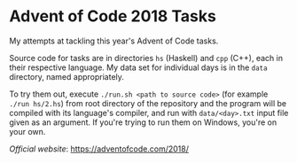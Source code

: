 # Advent of Code 2018 Tasks

My attempts at tackling this year's Advent of Code tasks.

Source code for tasks are in directories `hs` (Haskell) and `cpp` (C++), each in their respective language. My data set for individual days is in the `data` directory, named appropriately.

To try them out, execute `./run.sh <path to source code>` (for example `./run hs/2.hs`) from root directory of the repository and the program will be compiled with its language's compiler, and run with `data/<day>.txt` input file given as an argument. If you're trying to run them on Windows, you're on your own.

_Official website_: https://adventofcode.com/2018/
